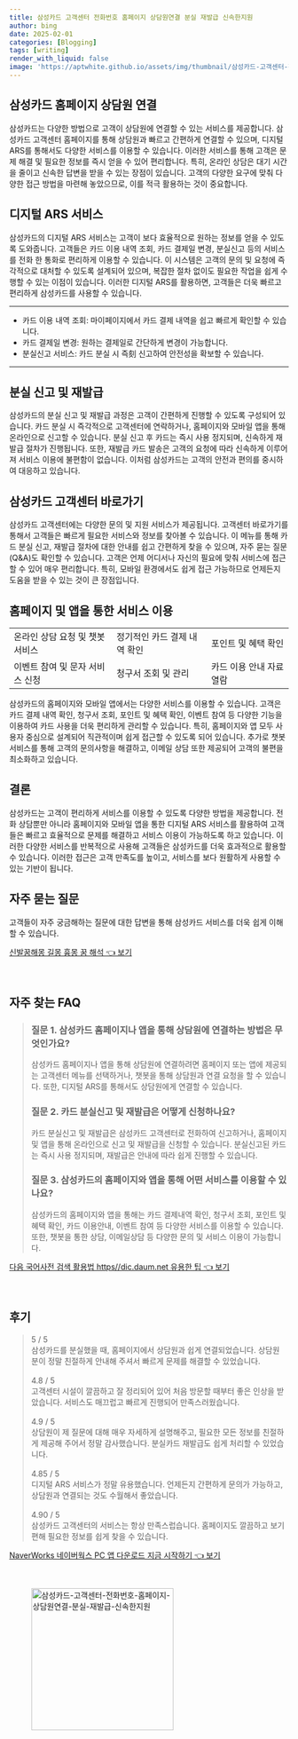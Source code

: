```yaml
---
title: 삼성카드 고객센터 전화번호 홈페이지 상담원연결 분실 재발급 신속한지원
author: bing
date: 2025-02-01
categories: [Blogging]
tags: [writing]
render_with_liquid: false
image: 'https://aptwhite.github.io/assets/img/thumbnail/삼성카드-고객센터-전화번호-홈페이지-상담원연결-분실-재발급-신속한지원.webp'
---
```



<h2 id='삼성카드_홈페이지_상담원_연결'>삼성카드 홈페이지 상담원 연결</h2>

<p>삼성카드는 다양한 방법으로 고객이 상담원에 연결할 수 있는 서비스를 제공합니다. 삼성카드 고객센터 홈페이지를 통해 상담원과 빠르고 간편하게 연결할 수 있으며, 디지털 ARS를 통해서도 다양한 서비스를 이용할 수 있습니다. 이러한 서비스를 통해 고객은 문제 해결 및 필요한 정보를 즉시 얻을 수 있어 편리합니다. 특히, 온라인 상담은 대기 시간을 줄이고 신속한 답변을 받을 수 있는 장점이 있습니다. 고객의 다양한 요구에 맞춰 다양한 접근 방법을 마련해 놓았으므로, 이를 적극 활용하는 것이 중요합니다.</p>

<h2 id='디지털_ARS_서비스'>디지털 ARS 서비스</h2>

<p>삼성카드의 디지털 ARS 서비스는 고객이 보다 효율적으로 원하는 정보를 얻을 수 있도록 도와줍니다. 고객들은 카드 이용 내역 조회, 카드 결제일 변경, 분실신고 등의 서비스를 전화 한 통화로 편리하게 이용할 수 있습니다. 이 시스템은 고객의 문의 및 요청에 즉각적으로 대처할 수 있도록 설계되어 있으며, 복잡한 절차 없이도 필요한 작업을 쉽게 수행할 수 있는 이점이 있습니다. 이러한 디지털 ARS를 활용하면, 고객들은 더욱 빠르고 편리하게 삼성카드를 사용할 수 있습니다.</p>

<hr />

<ul>
    <li>카드 이용 내역 조회: 마이페이지에서 카드 결제 내역을 쉽고 빠르게 확인할 수 있습니다.</li>
    <li>카드 결제일 변경: 원하는 결제일로 간단하게 변경이 가능합니다.</li>
    <li>분실신고 서비스: 카드 분실 시 즉刻 신고하여 안전성을 확보할 수 있습니다.</li>
</ul>

<hr />

<h2 id='분실_신고_및_재발급'>분실 신고 및 재발급</h2>

<p>삼성카드의 분실 신고 및 재발급 과정은 고객이 간편하게 진행할 수 있도록 구성되어 있습니다. 카드 분실 시 즉각적으로 고객센터에 연락하거나, 홈페이지와 모바일 앱을 통해 온라인으로 신고할 수 있습니다. 분실 신고 후 카드는 즉시 사용 정지되며, 신속하게 재발급 절차가 진행됩니다. 또한, 재발급 카드 발송은 고객의 요청에 따라 신속하게 이루어져 서비스 이용에 불편함이 없습니다. 이처럼 삼성카드는 고객의 안전과 편의를 중시하여 대응하고 있습니다.</p>

<h2 id='삼성카드_고객센터_바로가기'>삼성카드 고객센터 바로가기</h2>

<p>삼성카드 고객센터에는 다양한 문의 및 지원 서비스가 제공됩니다. 고객센터 바로가기를 통해서 고객들은 빠르게 필요한 서비스와 정보를 찾아볼 수 있습니다. 이 메뉴를 통해 카드 분실 신고, 재발급 절차에 대한 안내를 쉽고 간편하게 찾을 수 있으며, 자주 묻는 질문(Q&A)도 확인할 수 있습니다. 고객은 언제 어디서나 자신의 필요에 맞춰 서비스에 접근할 수 있어 매우 편리합니다. 특히, 모바일 환경에서도 쉽게 접근 가능하므로 언제든지 도움을 받을 수 있는 것이 큰 장점입니다.</p>

<h2 id='홈페이지_및_앱을_통한_서비스_이용'>홈페이지 및 앱을 통한 서비스 이용</h2>

<table>
    <tr>
        <td>온라인 상담 요청 및 챗봇 서비스</td>
        <td>정기적인 카드 결제 내역 확인</td>
        <td>포인트 및 혜택 확인</td>
    </tr>
    <tr>
        <td>이벤트 참여 및 문자 서비스 신청</td>
        <td>청구서 조회 및 관리</td>
        <td>카드 이용 안내 자료 열람</td>
    </tr>
</table>

<p>삼성카드의 홈페이지와 모바일 앱에서는 다양한 서비스를 이용할 수 있습니다. 고객은 카드 결제 내역 확인, 청구서 조회, 포인트 및 혜택 확인, 이벤트 참여 등 다양한 기능을 이용하여 카드 사용을 더욱 편리하게 관리할 수 있습니다. 특히, 홈페이지와 앱 모두 사용자 중심으로 설계되어 직관적이며 쉽게 접근할 수 있도록 되어 있습니다. 추가로 챗봇 서비스를 통해 고객의 문의사항을 해결하고, 이메일 상담 또한 제공되어 고객의 불편을 최소화하고 있습니다.</p>

<h2 id='결론'>결론</h2>

<p>삼성카드는 고객이 편리하게 서비스를 이용할 수 있도록 다양한 방법을 제공합니다. 전화 상담뿐만 아니라 홈페이지와 모바일 앱을 통한 디지털 ARS 서비스를 활용하여 고객들은 빠르고 효율적으로 문제를 해결하고 서비스 이용이 가능하도록 하고 있습니다. 이러한 다양한 서비스를 반복적으로 사용해 고객들은 삼성카드를 더욱 효과적으로 활용할 수 있습니다. 이러한 접근은 고객 만족도를 높이고, 서비스를 보다 원활하게 사용할 수 있는 기반이 됩니다.</p>

<h2 id='자주_묻는_질문'>자주 묻는 질문</h2>

<p>고객들이 자주 궁금해하는 질문에 대한 답변을 통해 삼성카드 서비스를 더욱 쉽게 이해할 수 있습니다.</p>


<p><a class="click-button" title="신발꿈해몽 길몽 흉몽 꿈 해석" href="https://aptwhite.github.io/posts/%EC%8B%A0%EB%B0%9C%EA%BF%88%ED%95%B4%EB%AA%BD-%EA%B8%B8%EB%AA%BD-%ED%9D%89%EB%AA%BD-%EA%BF%88-%ED%95%B4%EC%84%9D/" rel="dofollow">신발꿈해몽 길몽 흉몽 꿈 해석 👈 보기</a></p><br>
<h2 id='자주_찾는_FAQ'>자주 찾는 FAQ</h2>
<div itemscope="" itemtype="https://schema.org/FAQPage"> 
<blockquote> 
<div itemscope="" itemprop="mainEntity" itemtype="https://schema.org/Question"> 
<h3 itemprop="name">질문 1. 삼성카드 홈페이지나 앱을 통해 상담원에 연결하는 방법은 무엇인가요?</h3> 
<div itemscope="" itemprop="acceptedAnswer" itemtype="https://schema.org/Answer"> 
<span itemprop="text"> 
<p>삼성카드 홈페이지나 앱을 통해 상담원에 연결하려면 홈페이지 또는 앱에 제공되는 고객센터 메뉴를 선택하거나, 챗봇을 통해 상담원과 연결 요청을 할 수 있습니다. 또한, 디지털 ARS를 통해서도 상담원에게 연결할 수 있습니다.</p> 
</span> 
</div> 
</div> 
<div itemscope="" itemprop="mainEntity" itemtype="https://schema.org/Question"> 
<h3 itemprop="name">질문 2. 카드 분실신고 및 재발급은 어떻게 신청하나요?</h3> 
<div itemscope="" itemprop="acceptedAnswer" itemtype="https://schema.org/Answer"> 
<span itemprop="text"> 
<p>카드 분실신고 및 재발급은 삼성카드 고객센터로 전화하여 신고하거나, 홈페이지 및 앱을 통해 온라인으로 신고 및 재발급을 신청할 수 있습니다. 분실신고된 카드는 즉시 사용 정지되며, 재발급은 안내에 따라 쉽게 진행할 수 있습니다.</p> 
</span> 
</div> 
</div> 
<div itemscope="" itemprop="mainEntity" itemtype="https://schema.org/Question"> 
<h3 itemprop="name">질문 3. 삼성카드의 홈페이지와 앱을 통해 어떤 서비스를 이용할 수 있나요?</h3> 
<div itemscope="" itemprop="acceptedAnswer" itemtype="https://schema.org/Answer"> 
<span itemprop="text"> 
<p>삼성카드의 홈페이지와 앱을 통해는 카드 결제내역 확인, 청구서 조회, 포인트 및 혜택 확인, 카드 이용안내, 이벤트 참여 등 다양한 서비스를 이용할 수 있습니다. 또한, 챗봇을 통한 상담, 이메일상담 등 다양한 문의 및 서비스 이용이 가능합니다.</p> 
</span> 
</div> 
</div> 
</blockquote> 
</div>
<p><a class="click-button" title="다음 국어사전 검색 활용법 https//dic.daum.net 유용한 팁" href="https://aptwhite.github.io/posts/%EB%8B%A4%EC%9D%8C-%EA%B5%AD%EC%96%B4%EC%82%AC%EC%A0%84-%EA%B2%80%EC%83%89-%ED%99%9C%EC%9A%A9%EB%B2%95-httpsdic.daum.net-%EC%9C%A0%EC%9A%A9%ED%95%9C-%ED%8C%81/" rel="dofollow">다음 국어사전 검색 활용법 https//dic.daum.net 유용한 팁 👈 보기</a></p><br>
<h2 id='후기'>후기</h2>
<div itemscope itemtype="https://schema.org/Product">
  <blockquote>
  <div itemprop="review" itemscope itemtype="https://schema.org/Review">
      <div itemprop="reviewRating" itemscope itemtype="https://schema.org/Rating"> <span itemprop="ratingValue">5</span> / <span itemprop="bestRating">5</span> </div>
      <span itemprop="reviewBody">삼성카드를 분실했을 때, 홈페이지에서 상담원과 쉽게 연결되었습니다. 상담원 분이 정말 친절하게 안내해 주셔서 빠르게 문제를 해결할 수 있었습니다.</span>
  </div>
  <br>
  <div itemprop="review" itemscope itemtype="https://schema.org/Review">
      <div itemprop="reviewRating" itemscope itemtype="https://schema.org/Rating"> <span itemprop="ratingValue">4.8</span> / <span itemprop="bestRating">5</span> </div>
      <span itemprop="reviewBody">고객센터 시설이 깔끔하고 잘 정리되어 있어 처음 방문할 때부터 좋은 인상을 받았습니다. 서비스도 매끄럽고 빠르게 진행되어 만족스러웠습니다.</span>
  </div>
  <br>
  <div itemprop="review" itemscope itemtype="https://schema.org/Review">
      <div itemprop="reviewRating" itemscope itemtype="https://schema.org/Rating"> <span itemprop="ratingValue">4.9</span> / <span itemprop="bestRating">5</span> </div>
      <span itemprop="reviewBody">상담원이 제 질문에 대해 매우 자세하게 설명해주고, 필요한 모든 정보를 친절하게 제공해 주어서 정말 감사했습니다. 분실카드 재발급도 쉽게 처리할 수 있었습니다.</span>
  </div>
  <br>
  <div itemprop="review" itemscope itemtype="https://schema.org/Review">
      <div itemprop="reviewRating" itemscope itemtype="https://schema.org/Rating"> <span itemprop="ratingValue">4.85</span> / <span itemprop="bestRating">5</span> </div>
      <span itemprop="reviewBody">디지털 ARS 서비스가 정말 유용했습니다. 언제든지 간편하게 문의가 가능하고, 상담원과 연결되는 것도 수월해서 좋았습니다.</span>
  </div>
  <br>
  <div itemprop="review" itemscope itemtype="https://schema.org/Review">
      <div itemprop="reviewRating" itemscope itemtype="https://schema.org/Rating"> <span itemprop="ratingValue">4.90</span> / <span itemprop="bestRating">5</span> </div>
      <span itemprop="reviewBody">삼성카드 고객센터의 서비스는 항상 만족스럽습니다. 홈페이지도 깔끔하고 보기 편해 필요한 정보를 쉽게 찾을 수 있습니다.</span>
  </div>
  </blockquote>
</div>
<p><a class="click-button" title="NaverWorks 네이버웍스 PC 앱 다운로드 지금 시작하기" href="https://aptwhite.github.io/posts/NaverWorks-%EB%84%A4%EC%9D%B4%EB%B2%84%EC%9B%8D%EC%8A%A4-PC-%EC%95%B1-%EB%8B%A4%EC%9A%B4%EB%A1%9C%EB%93%9C-%EC%A7%80%EA%B8%88-%EC%8B%9C%EC%9E%91%ED%95%98%EA%B8%B0/" rel="dofollow">NaverWorks 네이버웍스 PC 앱 다운로드 지금 시작하기 👈 보기</a></p><br>
<figure class="image"><img src="https://aptwhite.github.io/assets/img/thumbnail/삼성카드-고객센터-전화번호-홈페이지-상담원연결-분실-재발급-신속한지원.webp" alt="삼성카드-고객센터-전화번호-홈페이지-상담원연결-분실-재발급-신속한지원" width="256" height="256"></figure>
